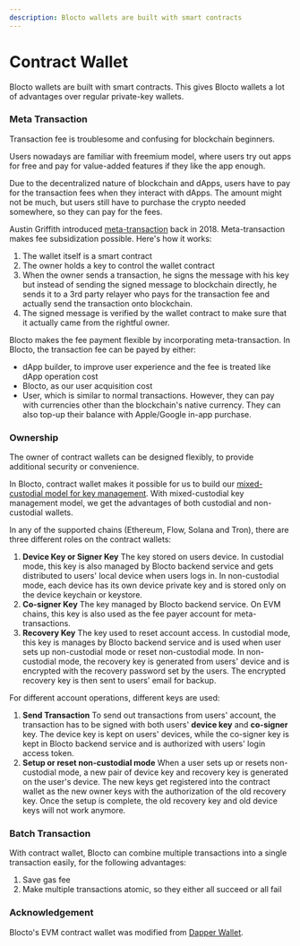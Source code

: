 ```yaml
---
description: Blocto wallets are built with smart contracts
---
```


# Contract Wallet

Blocto wallets are built with smart contracts. This gives Blocto wallets a lot of advantages over regular private-key wallets.

### Meta Transaction

Transaction fee is troublesome and confusing for blockchain beginners.

Users nowadays are familiar with freemium model, where users try out apps for free and pay for value-added features if they like the app enough.

Due to the decentralized nature of blockchain and dApps, users have to pay for the transaction fees when they interact with dApps. The amount might not be much, but users still have to purchase the crypto needed somewhere, so they can pay for the fees.

Austin Griffith introduced [meta-transaction](https://medium.com/@austin_48503/ethereum-meta-transactions-90ccf0859e84) back in 2018. Meta-transaction makes fee subsidization possible. Here's how it works:

1. The wallet itself is a smart contract
2. The owner holds a key to control the wallet contract
3. When the owner sends a transaction, he signs the message with his key but instead of sending the signed message to blockchain directly, he sends it to a 3rd party relayer who pays for the transaction fee and actually send the transaction onto blockchain.
4. The signed message is verified by the wallet contract to make sure that it actually came from the rightful owner.

Blocto makes the fee payment flexible by incorporating meta-transaction. In Blocto, the transaction fee can be payed by either:

* dApp builder, to improve user experience and the fee is treated like dApp operation cost
* Blocto, as our user acquisition cost
* User, which is similar to normal transactions. However, they can pay with currencies other than the blockchain's native currency. They can also top-up their balance with Apple/Google in-app purchase.

### Ownership

The owner of contract wallets can be designed flexibly, to provide additional security or convenience.

In Blocto, contract wallet makes it possible for us to build our [mixed-custodial model for key management](key-management.md#mixed-custodial). With mixed-custodial key management model, we get the advantages of both custodial and non-custodial wallets.

In any of the supported chains \(Ethereum, Flow, Solana and Tron\), there are three different roles on the contract wallets:

1. **Device Key or Signer Key** The key stored on users device. In custodial mode, this key is also managed by Blocto backend service and gets distributed to users' local device when users logs in. In non-custodial mode, each device has its own device private key and is stored only on the device keychain or keystore. 
2. **Co-signer Key** The key managed by Blocto backend service. On EVM chains, this key is also used as the fee payer account for meta-transactions. 
3. **Recovery Key** The key used to reset account access. In custodial mode, this key is manages by Blocto backend service and is used when user sets up non-custodial mode or reset non-custodial mode. In non-custodial mode, the recovery key is generated from users' device and is encrypted with the recovery password set by the users. The encrypted recovery key is then sent to users' email for backup.

For different account operations, different keys are used:

1. **Send Transaction** To send out transactions from users' account, the transaction has to be signed with both users' **device key** and **co-signer** key. The device key is kept on users' devices, while the co-signer key is kept in Blocto backend service and is authorized with users' login access token. 
2. **Setup or reset non-custodial mode** When a user sets up or resets non-custodial mode, a new pair of device key and recovery key is generated on the user's device. The new keys get registered into the contract wallet as the new owner keys with the authorization of the old recovery key. Once the setup is complete, the old recovery key and old device keys will not work anymore.

### Batch Transaction

With contract wallet, Blocto can combine multiple transactions into a single transaction easily, for the following advantages:

1. Save gas fee
2. Make multiple transactions atomic, so they either all succeed or all fail

### Acknowledgement

Blocto's EVM contract wallet was modified from [Dapper Wallet](https://github.com/dapperlabs/dapper-contracts). 

